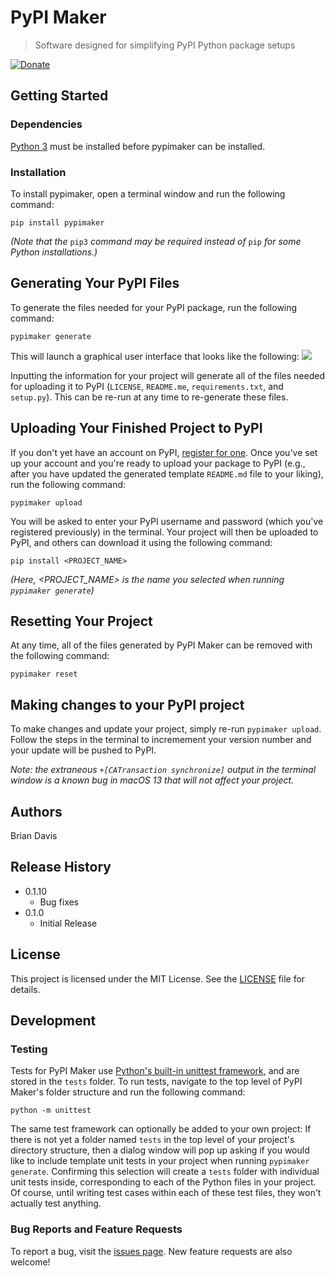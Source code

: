 # PyPI Maker
> Software designed for simplifying PyPI Python package setups

[![Donate](https://img.shields.io/badge/Donate-PayPal-green.svg)](https://www.paypal.com/donate/?business=UA5NL9MJSFMVY)

## Getting Started

### Dependencies

[Python 3](https://www.python.org/downloads/) must be installed before pypimaker can be installed.

### Installation

To install pypimaker, open a terminal window and run the following command:

```
pip install pypimaker
```

*(Note that the* `pip3` *command may be required instead of* `pip` *for some Python installations.)*

## Generating Your PyPI Files

To generate the files needed for your PyPI package, run the following command:

```
pypimaker generate
```

This will launch a graphical user interface that looks like the following:
![](https://github.com/bdavis222/pypimaker/blob/main/images/0.png)

Inputting the information for your project will generate all of the files needed for uploading it to PyPI (`LICENSE`, `README.me`, `requirements.txt`, and `setup.py`). This can be re-run at any time to re-generate these files.

## Uploading Your Finished Project to PyPI

If you don't yet have an account on PyPI, [register for one](https://pypi.org/account/register/). Once you've set up your account and you're ready to upload your package to PyPI (e.g., after you have updated the generated template `README.md` file to your liking), run the following command:

```
pypimaker upload
```

You will be asked to enter your PyPI username and password (which you've registered previously) in the terminal. Your project will then be uploaded to PyPI, and others can download it using the following command:

```
pip install <PROJECT_NAME>
```

*(Here, <PROJECT_NAME> is the name you selected when running `pypimaker generate`)*

## Resetting Your Project

At any time, all of the files generated by PyPI Maker can be removed with the following command:

```
pypimaker reset
```

## Making changes to your PyPI project

To make changes and update your project, simply re-run `pypimaker upload`. Follow the steps in the terminal to incremement your version number and your update will be pushed to PyPI.

*Note: the extraneous `+[CATransaction synchronize]` output in the terminal window is a known bug in macOS 13 that will not affect your project.*

## Authors

Brian Davis

## Release History

* 0.1.10
	 * Bug fixes
* 0.1.0
	 * Initial Release

## License

This project is licensed under the MIT License. See the [LICENSE](https://github.com/bdavis222/pypimaker/blob/main/LICENSE) file for details.

## Development

### Testing

Tests for PyPI Maker use [Python's built-in unittest framework](https://docs.python.org/3/library/unittest.html), and are stored in the `tests` folder. To run tests, navigate to the top level of PyPI Maker's folder structure and run the following command:

```
python -m unittest
```

The same test framework can optionally be added to your own project: If there is not yet a folder named `tests` in the top level of your project's directory structure, then a dialog window will pop up asking if you would like to include template unit tests in your project when running `pypimaker generate`. Confirming this selection will create a `tests` folder with individual unit tests inside, corresponding to each of the Python files in your project. Of course, until writing test cases within each of these test files, they won't actually test anything.

### Bug Reports and Feature Requests

To report a bug, visit the [issues page](https://github.com/bdavis222/project_template/issues). New feature requests are also welcome!